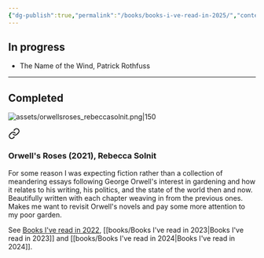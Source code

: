 ```yaml
---
{"dg-publish":true,"permalink":"/books/books-i-ve-read-in-2025/","contentClasses":"books","tags":["reading"],"noteIcon":"","created":"2025-01-18"}
---
```





## In progress

* The Name of the Wind, Patrick Rothfuss

---

## Completed

![assets/orwellsroses_rebeccasolnit.png|150](/img/user/assets/orwellsroses_rebeccasolnit.png) 
<div class="transclusion internal-embed is-loaded"><a class="markdown-embed-link" href="/books/2025/orwell-s-roses-2021-rebecca-solnit/#df72d7" aria-label="Open link"><svg xmlns="http://www.w3.org/2000/svg" width="24" height="24" viewBox="0 0 24 24" fill="none" stroke="currentColor" stroke-width="2" stroke-linecap="round" stroke-linejoin="round" class="svg-icon lucide-link"><path d="M10 13a5 5 0 0 0 7.54.54l3-3a5 5 0 0 0-7.07-7.07l-1.72 1.71"></path><path d="M14 11a5 5 0 0 0-7.54-.54l-3 3a5 5 0 0 0 7.07 7.07l1.71-1.71"></path></svg></a><div class="markdown-embed">

<div class="markdown-embed-title">

### Orwell's Roses (2021), Rebecca Solnit

</div>


For some reason I was expecting fiction rather than a collection of meandering essays following George Orwell's interest in gardening and how it relates to his writing, his politics, and the state of the world then and now. Beautifully written with each chapter weaving in from the previous ones. Makes me want to revisit Orwell's novels and pay some more attention to my poor garden.  

</div></div>




See [Books I've read in 2022](books/Books%20I've%20read%20in%202022.md), [[books/Books I've read in 2023\|Books I've read in 2023]] and [[books/Books I've read in 2024\|Books I've read in 2024]].

